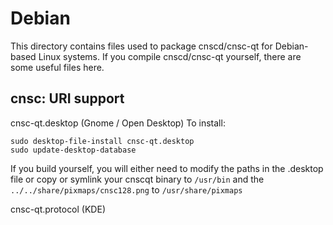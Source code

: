 
Debian
====================
This directory contains files used to package cnscd/cnsc-qt
for Debian-based Linux systems. If you compile cnscd/cnsc-qt yourself, there are some useful files here.

## cnsc: URI support ##


cnsc-qt.desktop  (Gnome / Open Desktop)
To install:

	sudo desktop-file-install cnsc-qt.desktop
	sudo update-desktop-database

If you build yourself, you will either need to modify the paths in
the .desktop file or copy or symlink your cnscqt binary to `/usr/bin`
and the `../../share/pixmaps/cnsc128.png` to `/usr/share/pixmaps`

cnsc-qt.protocol (KDE)

